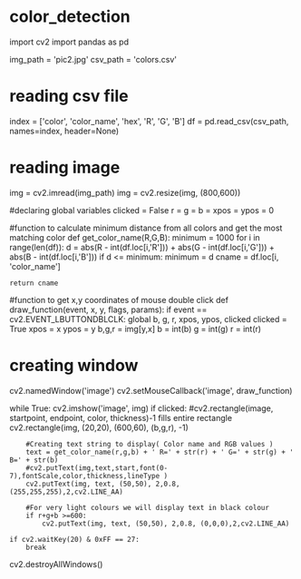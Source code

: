# color_detection
import cv2
import pandas as pd



img_path = 'pic2.jpg'
csv_path = 'colors.csv'

# reading csv file
index = ['color', 'color_name', 'hex', 'R', 'G', 'B']
df = pd.read_csv(csv_path, names=index, header=None)

# reading image
img = cv2.imread(img_path)
img = cv2.resize(img, (800,600))

#declaring global variables
clicked = False
r = g = b = xpos = ypos = 0

#function to calculate minimum distance from all colors and get the most matching color
def get_color_name(R,G,B):
	minimum = 1000
	for i in range(len(df)):
		d = abs(R - int(df.loc[i,'R'])) + abs(G - int(df.loc[i,'G'])) + abs(B - int(df.loc[i,'B']))
		if d <= minimum:
			minimum = d
			cname = df.loc[i, 'color_name']

	return cname

#function to get x,y coordinates of mouse double click
def draw_function(event, x, y, flags, params):
	if event == cv2.EVENT_LBUTTONDBLCLK:
		global b, g, r, xpos, ypos, clicked
		clicked = True
		xpos = x
		ypos = y
		b,g,r = img[y,x]
		b = int(b)
		g = int(g)
		r = int(r)

# creating window
cv2.namedWindow('image')
cv2.setMouseCallback('image', draw_function)

while True:
	cv2.imshow('image', img)
	if clicked:
		#cv2.rectangle(image, startpoint, endpoint, color, thickness)-1 fills entire rectangle 
		cv2.rectangle(img, (20,20), (600,60), (b,g,r), -1)

		#Creating text string to display( Color name and RGB values )
		text = get_color_name(r,g,b) + ' R=' + str(r) + ' G=' + str(g) + ' B=' + str(b)
		#cv2.putText(img,text,start,font(0-7),fontScale,color,thickness,lineType )
		cv2.putText(img, text, (50,50), 2,0.8, (255,255,255),2,cv2.LINE_AA)

		#For very light colours we will display text in black colour
		if r+g+b >=600:
			cv2.putText(img, text, (50,50), 2,0.8, (0,0,0),2,cv2.LINE_AA)

	if cv2.waitKey(20) & 0xFF == 27:
		break

cv2.destroyAllWindows()
